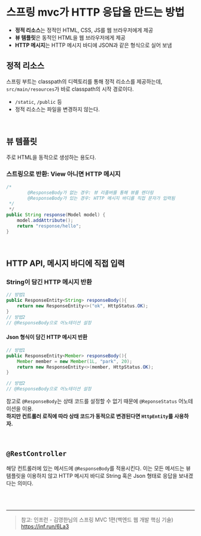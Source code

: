 # 스프링 mvc가 HTTP 응답을 만드는 방법

+ **정적 리소스**는 정적인 HTML, CSS, JS를 웹 브라우저에게 제공
+ **뷰 템플릿**은 동적인 HTML을 웹 브라우저에게 제공
+ **HTTP 메시지**는 HTTP 메시지 바디에 JSON과 같은 형식으로 실어 보냄

## 정적 리소스

스프링 부트는 classpath의 디렉토리를 통해 정적 리소스를 제공하는데, `src/main/resources`가 바로 classpath의 시작 경로이다.
+ `/static`, `/public` 등
+ 정적 리소스는 파일을 변경하지 않는다.

<br>

## 뷰 템플릿

주로 HTML을 동적으로 생성하는 용도다.

### 스트링으로 반환: View 아니면 HTTP 메시지
```java
/*
        @ResponseBody가 없는 경우: 뷰 리졸버를 통해 뷰를 렌더링
        @ResponseBody가 있는 경우: HTTP 메시지 바디를 직접 문자가 입력됨
 */
 */
public String response(Model model) {
    model.addAttribute();
    return "response/hello";
}
```
<br>

## HTTP API, 메시지 바디에 직접 입력

### String이 담긴 HTTP 메시지 반환
```java
// 방법1
public ResponseEntity<String> responseBody(){
    return new ResponseEntity<>("ok", HttpStatus.OK);
}
// 방법2
// @ResponseBody으로 어노테이션 설정
```

#### Json 형식이 담긴 HTTP 메시지 반환

```java
// 방법1
public ResponseEntity<Member> responseBody(){
    Member member = new Member(1L, "park", 20);
    return new ResponseEntity<>(member, HttpStatus.OK);
}

// 방법2
// @ResponseBody으로 어노테이션 설정
```
참고로 `@ResponseBody`는 상태 코드를 설정할 수 없기 때문에 `@ReponseStatus` 어노테이션을 이용. <br>
**하지만 컨트롤러 로직에 따라 상태 코드가 동적으로 변경된다면 `HttpEntity`를 사용하자.**

<br>

## `@RestController`

해당 컨트롤러에 있는 메서드에 `@ResponseBody`를 적용시킨다. 이는 모든 메서드는 뷰 템플릿을 이용하지 않고 HTTP 메시지 바디로 String 혹은 Json 형태로 응답을 보내겠다는 의미다. 



<br>
<br>

---
> 참고: 인프런 - 김영한님의 스프링 MVC 1편(백엔드 웹 개발 핵심 기술) https://inf.run/6La3